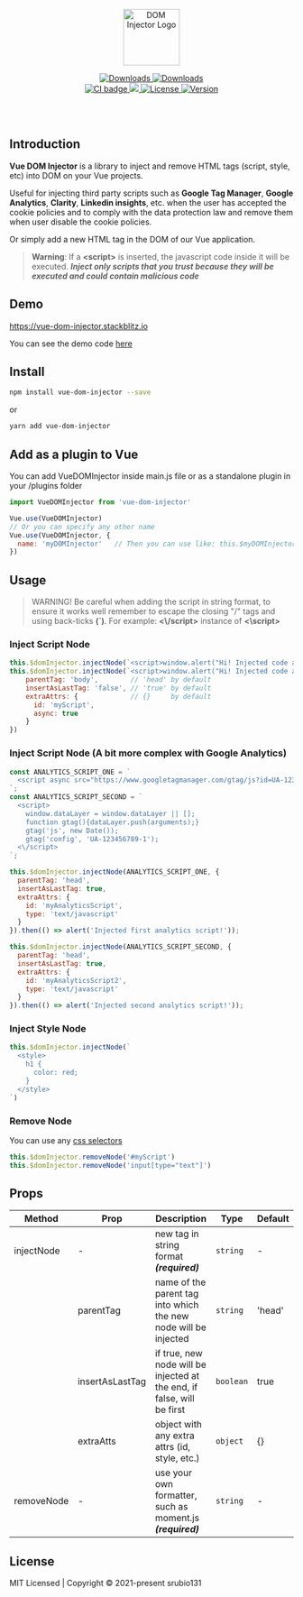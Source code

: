 <p align="center">
  <img alt="DOM Injector Logo" width="100" height="100" src="https://i.ibb.co/tCvZccx/Dom-injector-logo.png">
</p>

<p align="center">
  <a href="https://www.npmjs.com/package/vue-dom-injector">
    <img src="https://img.shields.io/npm/dt/vue-dom-injector.svg" alt="Downloads">
  </a>
  <a href="https://www.npmjs.com/package/vue-dom-injector">
    <img src="https://img.shields.io/npm/dm/vue-dom-injector.svg" alt="Downloads">
  </a>
  <br>
  <a href="https://github.com/srubio131/vue-dom-injector/actions?query=workflow%3ACI">
    <img src="https://github.com/srubio131/vue-dom-injector/workflows/CI/badge.svg?branch=main&event=push" alt="CI badge">
  </a>
  <a href="https://codecov.io/gh/srubio131/vue-dom-injector">
    <img src="https://codecov.io/gh/srubio131/vue-dom-injector/branch/develop/graph/badge.svg?token=JQ2KZOILI4"/>
  </a>
  <a href="https://github.com/srubio131/vue-dom-injector/blob/main/LICENSE.md">
    <img src="https://img.shields.io/npm/l/vue-dom-injector.svg" alt="License">
  </a>
  <a href="https://www.npmjs.com/package/vue-dom-injector">
    <img src="https://img.shields.io/npm/v/vue-dom-injector.svg" alt="Version">
  </a>
</p>

<br>
<br>

## Introduction

**Vue DOM Injector** is a library to inject and remove HTML tags (script, style, etc) into DOM on your Vue projects.

Useful for injecting third party scripts such as **Google Tag Manager**, **Google Analytics**, **Clarity**, **Linkedin insights**, etc. when the user has accepted the cookie policies and to comply with the data protection law and remove them when user disable the cookie policies.

Or simply add a new HTML tag in the DOM of our Vue application.

> **Warning**: If a **\<script>** is inserted, the javascript code inside it will be executed. **_Inject only scripts that you trust because they will be executed and could contain malicious code_**

## Demo
<a href="https://vue-dom-injector.stackblitz.io" target="__blank">https://vue-dom-injector.stackblitz.io</a>

You can see the demo code
<a href="https://stackblitz.com/edit/vue-dom-injector?file=src/App.vue" target="__blank">here</a>

## Install

  ``` bash
  npm install vue-dom-injector --save
  ```
  or
  ``` bash
  yarn add vue-dom-injector
  ```

## Add as a plugin to Vue
You can add VueDOMInjector inside main.js file or as a standalone plugin in your /plugins folder

  ``` js
  import VueDOMInjector from 'vue-dom-injector'

  Vue.use(VueDOMInjector)
  // Or you can specify any other name
  Vue.use(VueDOMInjector, {
    name: 'myDOMInjector'   // Then you can use like: this.$myDOMInjector...
  })
  ```

## Usage

  > WARNING! Be careful when adding the script in string format, to ensure it works well remember to escape the closing "/" tags and using back-ticks **(`)**. For example: **<\\/script>** instance of **<\script>**

  ### Inject Script Node

  ```js
  this.$domInjector.injectNode(`<script>window.alert("Hi! Injected code alert")<\/script>`)
  this.$domInjector.injectNode(`<script>window.alert("Hi! Injected code alert")<\/script>`, {
      parentTag: 'body',        // 'head' by default
      insertAsLastTag: 'false', // 'true' by default
      extraAttrs: {             // {}     by default
        id: 'myScript',
        async: true
      }
  })
  ```

  ### Inject Script Node (A bit more complex with Google Analytics)

  ```js
 const ANALYTICS_SCRIPT_ONE = `
    <script async src="https://www.googletagmanager.com/gtag/js?id=UA-123456789-1"><\/script>
 `;
  const ANALYTICS_SCRIPT_SECOND = `
    <script>
      window.dataLayer = window.dataLayer || [];
      function gtag(){dataLayer.push(arguments);}
      gtag('js', new Date());
      gtag('config', 'UA-123456789-1');
    <\/script>
  `;

  this.$domInjector.injectNode(ANALYTICS_SCRIPT_ONE, {
    parentTag: 'head',
    insertAsLastTag: true,
    extraAttrs: {
      id: 'myAnalyticsScript',
      type: 'text/javascript'
    }
  }).then(() => alert('Injected first analytics script!'));
  
  this.$domInjector.injectNode(ANALYTICS_SCRIPT_SECOND, {
    parentTag: 'head',
    insertAsLastTag: true,
    extraAttrs: {
      id: 'myAnalyticsScript2',
      type: 'text/javascript'
    }
  }).then(() => alert('Injected second analytics script!'));
  ```

  ### Inject Style Node

  ```js
  this.$domInjector.injectNode(`
    <style>
      h1 {
        color: red;
      }
    </style>
  `)
  ```

  ### Remove Node

  You can use any <a href="https://developer.mozilla.org/en-US/docs/Web/CSS/CSS_Selectors" target="__blank">css selectors</a>

  ```js
  this.$domInjector.removeNode('#myScript')
  this.$domInjector.removeNode('input[type="text"]')
  ```
## Props

| Method              | Prop                | Description                                                            | Type                                            | Default        |
| ------------------- | ------------------- | ---------------------------------------------------------------------- | ----------------------------------------------- | -------------- |
| injectNode          | -                       | new tag in string format **_(required)_**                              | `string`                                        | -              |
|                     | parentTag           | name of the parent tag into which the new node will be injected        | `string`                                        | 'head'         |
|                     | insertAsLastTag     | if true, new node will be injected at the end, if false, will be first | `boolean`                                       | true           |
|                     | extraAtts           | object with any extra attrs (id, style, etc.)                          | `object`                                        | {}             |
| removeNode          | -                       | use your own formatter, such as moment.js **_(required)_**             | `string`                                        | -              |

## License
  MIT Licensed | Copyright © 2021-present srubio131